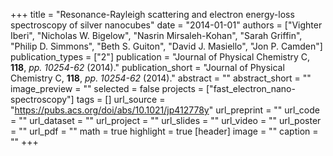 +++
title = "Resonance-Rayleigh scattering and electron energy-loss spectroscopy of silver nanocubes"
date = "2014-01-01"
authors = ["Vighter Iberi", "Nicholas W. Bigelow", "Nasrin Mirsaleh-Kohan", "Sarah Griffin", "Philip D. Simmons", "Beth S. Guiton", "David J. Masiello", "Jon P. Camden"]
publication_types = ["2"]
publication = "Journal of Physical Chemistry C, **118**, _pp. 10254-62_ (2014)."
publication_short = "Journal of Physical Chemistry C, **118**, _pp. 10254-62_ (2014)."
abstract = ""
abstract_short = ""
image_preview = ""
selected = false
projects = ["fast_electron_nano-spectroscopy"]
tags = []
url_source = "https://pubs.acs.org/doi/abs/10.1021/jp412778y"
url_preprint = ""
url_code = ""
url_dataset = ""
url_project = ""
url_slides = ""
url_video = ""
url_poster = ""
url_pdf = ""
math = true
highlight = true
[header]
image = ""
caption = ""
+++
